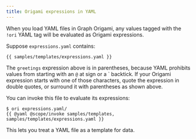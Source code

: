 ```yaml
---
title: Origami expressions in YAML
---
```


When you load YAML files in Graph Origami, any values tagged with the `!ori` YAML tag will be evaluated as Origami expressions.

Suppose `expressions.yaml` contains:

```{{"yaml"}}
{{ samples/templates/expressions.yaml }}
```

The `greetings` expression above is in parentheses, because YAML prohibits values from starting with an `@` at sign or a \` backtick. If your Origami expression starts with one of those characters, quote the expression in double quotes, or surround it with parentheses as shown above.

You can invoke this file to evaluate its expressions:

```console
$ ori expressions.yaml/
{{ @yaml @scope/invoke samples/templates, samples/templates/expressions.yaml }}
```

This lets you treat a YAML file as a template for data.
